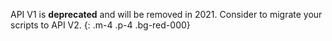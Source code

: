 API V1 is **deprecated** and will be removed in 2021. Consider to migrate your scripts to
API V2.
{: .m-4 .p-4 .bg-red-000}
